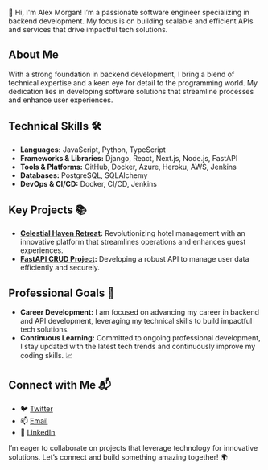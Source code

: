 👋 Hi, I'm Alex Morgan! I’m a passionate software engineer specializing in backend development. My focus is on building scalable and efficient APIs and services that drive impactful tech solutions.

## About Me
With a strong foundation in backend development, I bring a blend of technical expertise and a keen eye for detail to the programming world. My dedication lies in developing software solutions that streamline processes and enhance user experiences.

## Technical Skills 🛠️
- **Languages:** JavaScript, Python, TypeScript
- **Frameworks & Libraries:** Django, React, Next.js, Node.js, FastAPI
- **Tools & Platforms:** GitHub, Docker, Azure, Heroku, AWS, Jenkins
- **Databases:** PostgreSQL, SQLAlchemy
- **DevOps & CI/CD:** Docker, CI/CD, Jenkins

## Key Projects 📚
- **[Celestial Haven Retreat](https://github.com/justmogen/Celestial-haven-retreat):** Revolutionizing hotel management with an innovative platform that streamlines operations and enhances guest experiences.
- **[FastAPI CRUD Project](https://github.com/justmogen/FastAPI-CRUD):** Developing a robust API to manage user data efficiently and securely.

## Professional Goals 🚀
- **Career Development:** I am focused on advancing my career in backend and API development, leveraging my technical skills to build impactful tech solutions.
- **Continuous Learning:** Committed to ongoing professional development, I stay updated with the latest tech trends and continuously improve my coding skills. 📈

## Connect with Me 📬
- 🐦 [Twitter](https://x.com/JustMogen)
- 📫 [Email](mailto:justmogen@gmail.com)
- 🔗 [LinkedIn](https://www.linkedin.com/in/alex-morgan-0a1330239/)

I’m eager to collaborate on projects that leverage technology for innovative solutions. Let’s connect and build something amazing together! 🌍
